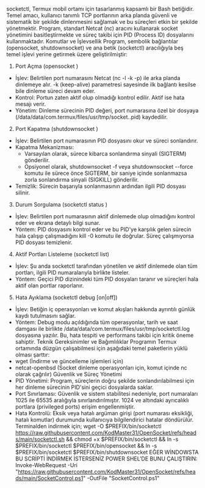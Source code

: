 
socketctl, Termux mobil ortamı için tasarlanmış kapsamlı bir Bash betiğidir. Temel amacı, kullanıcı tanımlı TCP portlarının arka planda güvenli ve sistematik bir şekilde dinlenmesini sağlamak ve bu süreçleri etkin bir şekilde yönetmektir. Program, standart Netcat (nc) aracını kullanarak socket yönetimini basitleştirmekte ve süreç takibi için PID (Process ID) dosyalarını kullanmaktadır.
Komutlar ve İşlevsellik
Program, sembolik bağlantılar (opensocket, shutdownsocket) ve ana betik (socketctl) aracılığıyla beş temel işlevi yerine getirmek üzere geliştirilmiştir:
1. Port Açma (opensocket <PORT>)
 * İşlev: Belirtilen port numarasını Netcat (nc -l -k -p) ile arka planda dinlemeye alır. -k (keep-alive) parametresi sayesinde ilk bağlantı kesilse bile dinleme süreci devam eder.
 * Kontrol: Portun zaten aktif olup olmadığı kontrol edilir. Aktif ise hata mesajı verir.
 * Yönetim: Dinleme sürecinin PID değeri, port numarasına özel bir dosyaya (/data/data/com.termux/files/usr/tmp/socket.<PORT>.pid) kaydedilir.
2. Port Kapatma (shutdownsocket <PORT>)
 * İşlev: Belirtilen port numarasının PID dosyasını okur ve süreci sonlandırır.
 * Kapatma Mekanizması:
   * Varsayılan olarak, sürece kibarca sonlandırma sinyali (SIGTERM) gönderilir.
   * Opsiyonel olarak, shutdownsocket -f <PORT> veya shutdownsocket --force <PORT> komutu ile sürece önce SIGTERM, bir saniye içinde sonlanmazsa zorla sonlandırma sinyali (SIGKILL) gönderilir.
 * Temizlik: Sürecin başarıyla sonlanmasının ardından ilgili PID dosyası silinir.
3. Durum Sorgulama (socketctl status <PORT>)
 * İşlev: Belirtilen port numarasının aktif dinlemede olup olmadığını kontrol eder ve ekrana detaylı bilgi sunar.
 * Yöntem: PID dosyasını kontrol eder ve bu PID'ye karşılık gelen sürecin hala çalışıp çalışmadığını kill -0 komutu ile doğrular. Süreç çalışmıyorsa PID dosyası temizlenir.
4. Aktif Portları Listeleme (socketctl list)
 * İşlev: Şu anda socketctl tarafından yönetilen ve aktif dinlemede olan tüm portları, ilgili PID numaralarıyla birlikte listeler.
 * Yöntem: Geçici PID dizinindeki tüm PID dosyaları taranır ve süreçleri hala aktif olan portlar raporlanır.
5. Hata Ayıklama (socketctl debug [on|off])
 * İşlev: Betiğin iç operasyonları ve komut akışları hakkında ayrıntılı günlük kaydı tutulmasını sağlar.
 * Yöntem: Debug modu açıldığında tüm operasyonlar, tarih ve saat damgası ile birlikte /data/data/com.termux/files/usr/tmp/socketctl.log dosyasına yazılır. Bu, hata tespiti ve performans takibi için kritik öneme sahiptir.
Teknik Gereksinimler ve Bağımlılıklar
Programın Termux ortamında düzgün çalışabilmesi için aşağıdaki temel paketlerin yüklü olması şarttır:
 * wget (İndirme ve güncelleme işlemleri için)
 * netcat-openbsd (Socket dinleme operasyonları için, komut içinde nc olarak çağrılır)
Güvenlik ve Süreç Yönetimi
 * PID Yönetimi: Program, süreçlerin doğru şekilde sonlandırılabilmesi için her dinleme sürecinin PID'sini geçici dosyalarda saklar.
 * Port Sınırlaması: Güvenlik ve sistem stabilitesi nedeniyle, port numaraları 1025 ile 65535 aralığıyla sınırlandırılmıştır. 1024 ve altındaki ayrıcalıklı portlara (privileged ports) erişim engellenmiştir.
 * Hata Kontrolü: Eksik veya hatalı argüman girişi (port numarası eksikliği, hatalı komutlar) durumunda kullanıcıya bilgilendirici hatalar döndürülür.
Terminalden indirmek için;
wget -O $PREFIX/bin/socketctl https://raw.githubusercontent.com/KodMaster31/OpenSocket/refs/heads/main/socketctl.sh && chmod +x $PREFIX/bin/socketctl && ln -s $PREFIX/bin/socketctl $PREFIX/bin/opensocket && ln -s $PREFIX/bin/socketctl $PREFIX/bin/shutdownsocket
EĞER WİNDOWSTA BU SCRİPTİ İNDİRMEK İSTERSENİZ POWER SHEL'DE BUNU ÇALIŞTIRIN:
Invoke-WebRequest -Uri "https://raw.githubusercontent.com/KodMaster31/OpenSocket/refs/heads/main/SocketControl.ps1" -OutFile "SocketControl.ps1"
